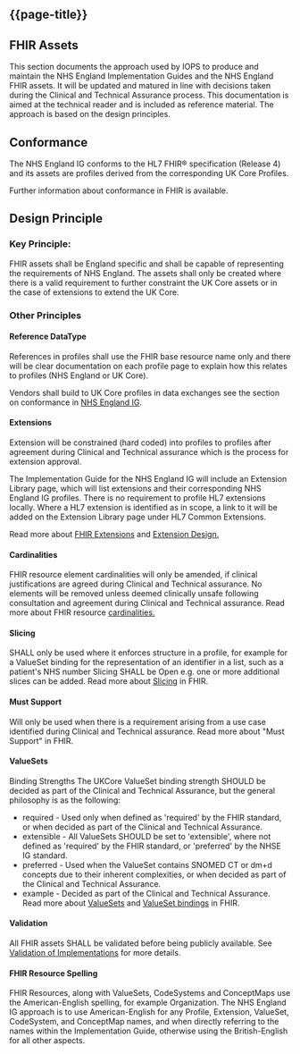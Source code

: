 ## {{page-title}}


## FHIR Assets

This section documents the approach used by IOPS to produce and maintain the NHS England Implementation Guides and the NHS England FHIR assets. It will be updated and matured in line with decisions taken during the Clinical and Technical Assurance process. This documentation is aimed at the technical reader and is included as reference material. The approach is based on the design principles.

## Conformance

The NHS England IG conforms to the HL7 FHIR® specification (Release 4) and its assets are profiles derived from the corresponding UK Core Profiles.

Further information about conformance in FHIR is available.

## Design Principle

### Key Principle:

FHIR assets shall be England specific and shall be capable of representing the requirements of NHS England. The assets shall only be created where there is a valid requirement to further constraint the UK Core assets or in the case of extensions to extend the UK Core. 

### Other Principles

#### Reference DataType

References in profiles shall use the FHIR base resource name only and there will be clear documentation on each profile page to explain how this relates to profiles (NHS England or UK Core).

Vendors shall build to UK Core profiles in data exchanges see the section on conformance in [NHS England IG](https://simplifier.net/guide/nhs-england-fhir-implementation-guide?version=current).

#### Extensions

Extension will be constrained (hard coded) into profiles to profiles after agreement during Clinical and Technical assurance which is the process for extension approval.

The Implementation Guide for the NHS England IG will include an Extension Library page, which will list extensions and their corresponding NHS England IG profiles. There is no requirement to profile HL7 extensions locally. Where a HL7 extension is identified as in scope, a link to it will be added on the Extension Library page under HL7 Common Extensions.

Read more about [FHIR Extensions](https://www.hl7.org/fhir/r4/extensibility.html) and [Extension Design.](https://simplifier.net/guide/HL7FHIRUKCoreDesignandDevelopmentApproach/Home/Asset-Design/Extension-Design?version=current)

#### Cardinalities
FHIR resource element cardinalities will only be amended, if clinical justifications are agreed during Clinical and Technical assurance.
No elements will be removed unless deemed clinically unsafe following consultation and agreement during Clinical and Technical assurance.
Read more about FHIR resource [cardinalities.](http://hl7.org/fhir/r4/profiling.html#cardinality)

#### Slicing
SHALL only be used where it enforces structure in a profile, for example
for a ValueSet binding
for the representation of an identifier in a list, such as a patient's NHS number
Slicing SHALL be Open e.g. one or more additional slices can be added.
Read more about [Slicing](https://www.hl7.org/fhir/r4/profiling.html#slicing) in FHIR.

#### Must Support
Will only be used when there is a requirement arising from a use case identified during Clinical and Technical assurance.
Read more about "Must Support" in FHIR.

#### ValueSets
Binding Strengths
The UKCore ValueSet binding strength SHOULD be decided as part of the Clinical and Technical Assurance, but the general philosophy is as the following:

- required - Used only when defined as 'required' by the FHIR standard, or when decided as part of the Clinical and Technical Assurance.
- extensible - All ValueSets SHOULD be set to 'extensible', where not defined as 'required' by the FHIR standard, or 'preferred' by the NHSE IG standard.
- preferred - Used when the ValueSet contains SNOMED CT or dm+d concepts due to their inherent complexities, or when decided as part of the Clinical and Technical Assurance.
- example - Decided as part of the Clinical and Technical Assurance.
Read more about [ValueSets](https://www.hl7.org/fhir/r4/terminologies.html#valuesets) and [ValueSet bindings](https://www.hl7.org/fhir/r4/terminologies.html#strength) in FHIR.

#### Validation
All FHIR assets SHALL be validated before being publicly available. See [Validation of Implementations](https://simplifier.net/guide/HL7FHIRUKCoreDesignandDevelopmentApproach/Home/ConformanceandDependencies/ValidationofImplementations.guide.md?version=current) for more details.

#### FHIR Resource Spelling
FHIR Resources, along with ValueSets, CodeSystems and ConceptMaps use the American-English spelling, for example Organization. The NHS England IG approach is to use American-English for any Profile, Extension, ValueSet, CodeSystem, and ConceptMap names, and when directly referring to the names within the Implementation Guide, otherwise using the British-English for all other aspects.


